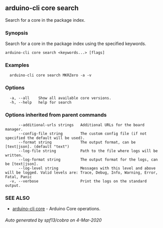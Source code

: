 ## arduino-cli core search

Search for a core in the package index.

### Synopsis

Search for a core in the package index using the specified keywords.

```
arduino-cli core search <keywords...> [flags]
```

### Examples

```
  arduino-cli core search MKRZero -a -v
```

### Options

```
  -a, --all    Show all available core versions.
  -h, --help   help for search
```

### Options inherited from parent commands

```
      --additional-urls strings   Additional URLs for the board manager.
      --config-file string        The custom config file (if not specified the default will be used).
      --format string             The output format, can be [text|json]. (default "text")
      --log-file string           Path to the file where logs will be written.
      --log-format string         The output format for the logs, can be [text|json].
      --log-level string          Messages with this level and above will be logged. Valid levels are: Trace, Debug, Info, Warning, Error, Fatal, Panic
  -v, --verbose                   Print the logs on the standard output.
```

### SEE ALSO

* [arduino-cli core](arduino-cli_core.md)	 - Arduino Core operations.

###### Auto generated by spf13/cobra on 4-Mar-2020
